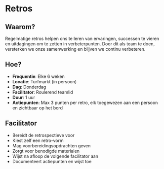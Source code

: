 # Retros

## Waarom?

Regelmatige retros helpen ons te leren van ervaringen, successen te vieren en uitdagingen om te zetten in verbeterpunten.
Door dit als team te doen, versterken we onze samenwerking en blijven we continu verbeteren.

## Hoe?

- **Frequentie**: Elke 6 weken
- **Locatie**: Turfmarkt (in persoon)
- **Dag**: Donderdag
- **Facilitator**: Roulerend teamlid
- **Duur**: 1 uur
- **Actiepunten**: Max 3 punten per retro, elk toegewezen aan een persoon en zichtbaar op het bord

## Facilitator

- Bereidt de retrospectieve voor
- Kiest zelf een retro-vorm
- Mag voorbereidingsopdrachten geven
- Zorgt voor benodigde materialen
- Wijst na afloop de volgende facilitator aan
- Documenteert actiepunten en wijst toe
